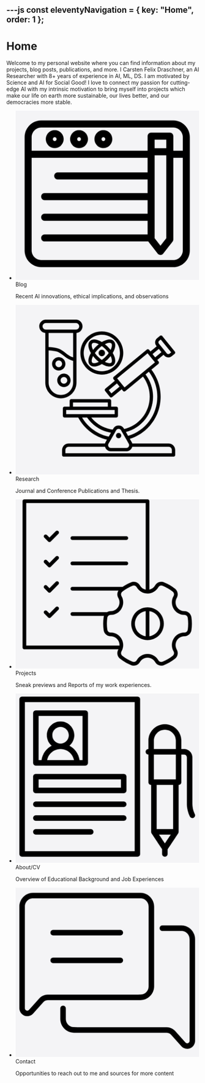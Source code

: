 ---js
const eleventyNavigation = {
	key: "Home",
	order: 1
};
---
# Home
Welcome to my personal website where you can find information about my projects, blog posts, publications, and more. I Carsten Felix Draschner, an AI Researcher with 8+ years of experience in AI, ML, DS. I am motivated by Science and AI for Social Good! I love to connect my passion for cutting-edge AI with my intrinsic motivation to bring myself into projects which make our life on earth more sustainable, our lives better, and our democracies more stable.

<nav class="card-navigation">
  <ul>
    <li>
      <a href="/blog/" style="text-decoration: none; color: inherit;">
        <div class="card">
          <img src="img/blog.png" alt="BlogIcon">
          <div>
            <span class="card-title">Blog</span>
            <p>Recent AI innovations, ethical implications, and observations</p>
          </div>
        </div>
      </a>
    </li>
    <li>
      <a href="/research/" style="text-decoration: none; color: inherit;">
        <div class="card">
          <img src="img/research.png" alt="ResearchIcon">
          <div>
            <span class="card-title">Research</span>
            <p>Journal and Conference Publications and Thesis.</p>
          </div>
        </div>
      </a>
    </li>
    <li>
      <a href="/projects/" style="text-decoration: none; color: inherit;">
        <div class="card">
          <img src="img/projects.png" alt="ProjectsIcon">
          <div>
            <span class="card-title">Projects</span>
            <p>Sneak previews and Reports of my work experiences.</p>
          </div>
        </div>
      </a>
    </li>
    <li>
      <a href="/about/" style="text-decoration: none; color: inherit;">
        <div class="card">
          <img src="img/cv.png" alt="CvIcon">
          <div>
            <span class="card-title">About/CV</span>
            <p>Overview of Educational Background and Job Experiences</p>
          </div>
        </div>
      </a>
    </li>
    <li>
      <a href="/contact/" style="text-decoration: none; color: inherit;">
        <div class="card">
          <img src="img/contact.png" alt="ContactIcon">
          <div>
            <span class="card-title">Contact</span>
            <p>Opportunities to reach out to me and sources for more content</p>
          </div>
        </div>
      </a>
    </li>
  </ul>
</nav>
